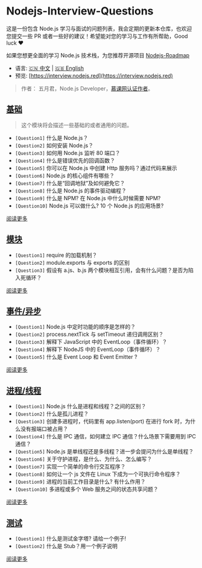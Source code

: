 # Nodejs-Interview-Questions

这是一份包含 Node.js 学习与面试的问题列表，我会定期的更新本仓库，也欢迎您提交一些 PR 或者一些好的建议！希望能对您的学习与工作有所帮助，Good luck ❤️

如果您想更全面的学习 Node.js 技术栈，为您推荐开源项目 [Nodejs-Roadmap](https://www.nodejs.red)

* 语言: [:cn: 中文](/docs/zh/README.md) | [:uk: English](/docs/en/README.md)
* 预览: [https://interview.nodejs.red](https://interview.nodejs.red)

> 作者： 五月君，Node.js Developer，[慕课网认证作者](https://www.imooc.com/u/2667395)。

## [基础](/docs/zh/common.md)

> 这个模块将会描述一些基础的或者通用的问题。

* ```[Question1]``` 什么是 Node.js？
* ```[Question2]``` 如何安装 Node.js？
* ```[Question3]``` 如何用 Node.js 监听 80 端口？
* ```[Question4]``` 什么是错误优先的回调函数？
* ```[Question5]``` 你可以在 Node.js 中创建 Http 服务吗？通过代码来展示
* ```[Question6]``` Node.js 的核心组件有哪些？
* ```[Question7]``` 什么是“回调地狱”及如何避免它？
* ```[Question8]``` 什么是 Node.js 的事件驱动编程？
* ```[Question9]``` 什么是 NPM? 在 Node.js 中什么时候需要 NPM? 
* ```[Question10]``` Node.js 可以做什么? 10 个 Node.js 的应用场景?

[阅读更多](/docs/zh/common.md)

## [模块](/zh/module.md)

* ```[Question1]``` require 的加载机制？
* ```[Question2]``` module.exports 与 exports 的区别
* ```[Question3]``` 假设有 a.js、b.js 两个模块相互引用，会有什么问题？是否为陷入死循环？

[阅读更多](/zh/module.md)

## [事件/异步](/docs/zh/event-async.md)

* ```[Question1]``` Node.js 中定时功能的顺序是怎样的？
* ```[Question2]``` process.nextTick 与 setTimeout 递归调用区别？
* ```[Question3]``` 解释下 JavaScript 中的 EventLoop（事件循环）？
* ```[Question4]``` 解释下 NodeJS 中的 EventLoop（事件循环）？
* ```[Question5]``` 什么是 Event Loop 和 Event Emitter ?

[阅读更多](/docs/zh/event-async.md)

## [进程/线程](/docs/zh/process-threads.md)

* ```[Question1]``` Node.js 什么是进程和线程？之间的区别？
* ```[Question2]``` 什么是孤儿进程？
* ```[Question3]``` 创建多进程时，代码里有 app.listen(port) 在进行 fork 时，为什么没有报端口被占用？
* ```[Question4]``` 什么是 IPC 通信，如何建立 IPC 通信？什么场景下需要用到 IPC 通信？
* ```[Question5]``` Node.js 是单线程还是多线程？进一步会提问为什么是单线程？
* ```[Question6]``` 关于守护进程，是什么、为什么、怎么编写？
* ```[Question7]``` 实现一个简单的命令行交互程序？
* ```[Question8]``` 如何让一个 js 文件在 Linux 下成为一个可执行命令程序？
* ```[Question9]``` 进程的当前工作目录是什么? 有什么作用？
* ```[Question10]``` 多进程或多个 Web 服务之间的状态共享问题？

[阅读更多](/docs/zh/process-threads.md)

## [测试](/docs/zh/test.md)

* ```[Question1]``` 什么是测试金字塔? 请给一个例子!
* ```[Question2]``` 什么是 Stub？用一个例子说明

[阅读更多](/docs/zh/test.md)